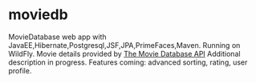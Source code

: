 # moviedb
MovieDatabase web app with JavaEE,Hibernate,Postgresql,JSF,JPA,PrimeFaces,Maven.
Running on WildFly.
Movie details provided by [The Movie Database API](www.tmdb.org/api)
Additional description in progress.
Features coming: advanced sorting, rating, user profile.
